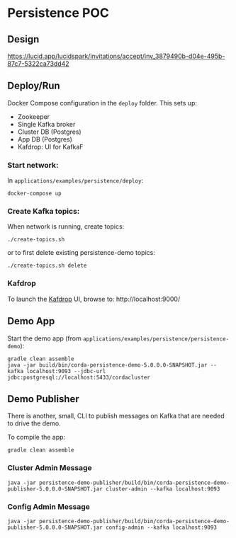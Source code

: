 # Persistence POC

## Design

https://lucid.app/lucidspark/invitations/accept/inv_3879490b-d04e-495b-87c7-5322ca73dd42

## Deploy/Run

Docker Compose configuration in the `deploy` folder. This sets up:
- Zookeeper
- Single Kafka broker
- Cluster DB (Postgres)
- App DB (Postgres)
- Kafdrop: UI for KafkaF

### Start network:

In `applications/examples/persistence/deploy`:

```shell
docker-compose up
```

### Create Kafka topics:

When network is running, create topics:

```shell
./create-topics.sh
```

or to first delete existing persistence-demo topics:

```shell
./create-topics.sh delete
```

### Kafdrop

To launch the [Kafdrop](https://github.com/HomeAdvisor/Kafdrop) UI, browse to: http://localhost:9000/

## Demo App

Start the demo app (from `applications/examples/persistence/persistence-demo`):

```shell
gradle clean assemble 
java -jar build/bin/corda-persistence-demo-5.0.0.0-SNAPSHOT.jar --kafka localhost:9093 --jdbc-url jdbc:postgresql://localhost:5433/cordacluster
```

## Demo Publisher

There is another, small, CLI to publish messages on Kafka that are needed to drive the demo.

To compile the app:

```shell
gradle clean assemble
```

### Cluster Admin Message

```shell
java -jar persistence-demo-publisher/build/bin/corda-persistence-demo-publisher-5.0.0.0-SNAPSHOT.jar cluster-admin --kafka localhost:9093
```

### Config Admin Message

```shell
java -jar persistence-demo-publisher/build/bin/corda-persistence-demo-publisher-5.0.0.0-SNAPSHOT.jar config-admin --kafka localhost:9093
```